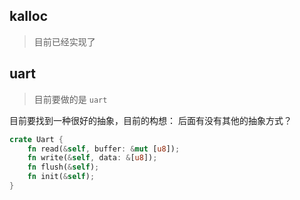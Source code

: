 ## kalloc
> 目前已经实现了

## uart
> 目前要做的是 `uart`

目前要找到一种很好的抽象，目前的构想： 后面有没有其他的抽象方式？
```rust
crate Uart {
	fn read(&self, buffer: &mut [u8]);
	fn write(&self, data: &[u8]);
	fn flush(&self);
	fn init(&self);
}
```